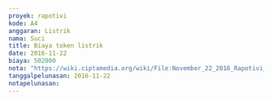 ```yaml
---
proyek: rapotivi
kode: A4
anggaran: Listrik
nama: Suci
title: Biaya token listrik
date: 2016-11-22
biaya: 502000
nota: "https://wiki.ciptamedia.org/wiki/File:November_22_2016_Rapotivi_A4_Biaya_pulsa_token_listrik.jpg"
tanggalpelunasan: 2016-11-22
notapelunasan:
---
```

